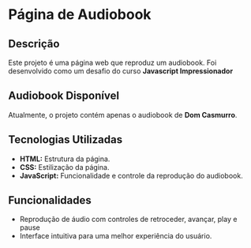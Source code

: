 # Página de Audiobook

## Descrição
Este projeto é uma página web que reproduz um audiobook. Foi desenvolvido como um desafio do curso **Javascript Impressionador**

## Audiobook Disponível
Atualmente, o projeto contém apenas o audiobook de **Dom Casmurro**.

## Tecnologias Utilizadas
- **HTML:** Estrutura da página.
- **CSS:** Estilização da página.
- **JavaScript:** Funcionalidade e controle da reprodução do audiobook.

## Funcionalidades
- Reprodução de áudio com controles de retroceder, avançar, play e pause
- Interface intuitiva para uma melhor experiência do usuário.